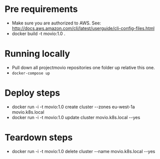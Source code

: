 # Pre requirements

* Make sure you are authorized to AWS. See: http://docs.aws.amazon.com/cli/latest/userguide/cli-config-files.html
* docker build -t movio:1.0 .

# Running locally
* Pull down all projectmovio repositories one folder up relative this one.
* `docker-compose up` 

# Deploy steps

* docker run -i -t movio:1.0 create cluster --zones eu-west-1a movio.k8s.local
* docker run -i -t movio:1.0 update cluster movio.k8s.local --yes

# Teardown steps

* docker run -i -t movio:1.0 delete cluster --name movio.k8s.local --yes
